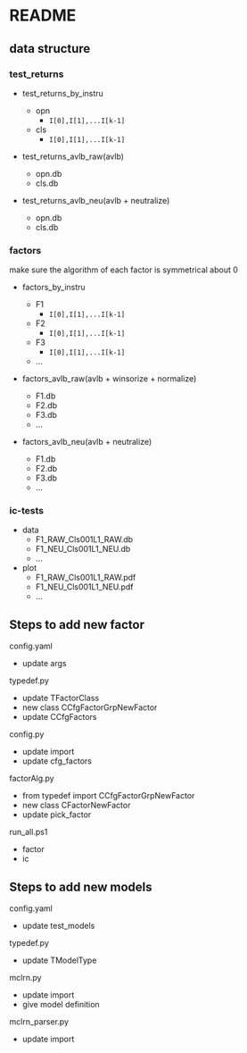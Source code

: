 # README

## data structure

### test_returns

+ test_returns_by_instru
    + opn
        + `I[0],I[1],...I[k-1]`
    + cls
        + `I[0],I[1],...I[k-1]`

+ test_returns_avlb_raw(avlb)
    + opn.db
    + cls.db

+ test_returns_avlb_neu(avlb + neutralize)
    + opn.db
    + cls.db

### factors

make sure the algorithm of each factor is symmetrical about 0

+ factors_by_instru
    + F1
        + `I[0],I[1],...I[k-1]`
    + F2
        + `I[0],I[1],...I[k-1]`
    + F3
        + `I[0],I[1],...I[k-1]`
    + ...

+ factors_avlb_raw(avlb + winsorize + normalize)
    + F1.db
    + F2.db
    + F3.db
    + ...

+ factors_avlb_neu(avlb + neutralize)
    + F1.db
    + F2.db
    + F3.db
    + ...

### ic-tests

+ data
    + F1_RAW_Cls001L1_RAW.db
    + F1_NEU_Cls001L1_NEU.db
    + ...
+ plot
    + F1_RAW_Cls001L1_RAW.pdf
    + F1_NEU_Cls001L1_NEU.pdf
    + ...

## Steps to add new factor

config.yaml

+ update args

typedef.py

+ update TFactorClass
+ new class CCfgFactorGrpNewFactor
+ update CCfgFactors

config.py

+ update import
+ update cfg_factors

factorAlg.py

+ from typedef import CCfgFactorGrpNewFactor
+ new class CFactorNewFactor
+ update pick_factor

run_all.ps1
+ factor
+ ic

## Steps to add new models

config.yaml

+ update test_models

typedef.py

+ update TModelType

mclrn.py

+ update import
+ give model definition

mclrn_parser.py

+ update import